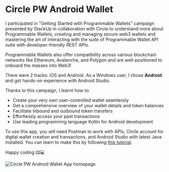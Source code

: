 # Circle PW Android Wallet

I participated in "Getting Started with Programmable Wallets" campaign presented by StackUp in collaboration with Circle to understand more about Programmable Wallets, creating and managing secure web3 wallets and mastering the art of interacting with the suite of Programmable Wallet API suite with developer-friendly REST APIs.

Programmable Wallets also offer compatibility across various blockchain networks like Ethereum, Avalanche, and Polygon and are well-positioned to onboard the masses into Web3!

There were 2 tracks: iOS and Android. As a Windows user, I chose **Android** and got hands-on experience with Android Studio.

Thanks to this campaign, I learnt how to: 
 -  Create your very own user-controlled wallet seamlessly 
 - Get a comprehensive overview of your wallet details and token balances 
 - Facilitate Inbound and outbound token transfers 
 - Effortlessly access your past transactions 
 - Use leading programming language Kotlin for Android development

To use this app, you will need Postman to work with APIs, Circle account for digital wallet creation and transactions, and Android Studio with latest Java installed. You can learn to make this by following [this tutorial](https://app.stackup.dev/campaign_page/circle-programmable-wallets).

Happy coding :keyboard::computer:

![Circle PW Android Wallet App homepage](https://github.com/AksharGoyal/Circle-PW-Android-Wallet/assets/38995624/d54cde62-d0e4-47dd-9360-d7d7c76e7695)
